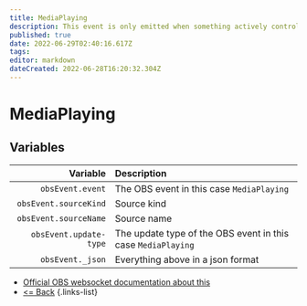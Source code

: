 ```yaml
---
title: MediaPlaying
description: This event is only emitted when something actively controls the media/VLC source. In other words, the source will never emit this on its own naturally.
published: true
date: 2022-06-29T02:40:16.617Z
tags:
editor: markdown
dateCreated: 2022-06-28T16:20:32.304Z
---
```


# MediaPlaying

## Variables

|               Variable | Description                                                  |
| ----------------------:|:------------------------------------------------------------ |
|       `obsEvent.event` | The OBS event in this case `MediaPlaying`                    |
|  `obsEvent.sourceKind` | Source kind                                                  |
|  `obsEvent.sourceName` | Source name                                                  |
| `obsEvent.update-type` | The update type of the OBS event in this case `MediaPlaying` |
|       `obsEvent._json` | Everything above in a json format                            |

* [Official OBS websocket documentation about this](https://github.com/obsproject/obs-websocket/blob/4.x-current/docs/generated/protocol.md#mediaplaying)
* [<= Back](/en/Integrations/OBS/Events)
{.links-list}